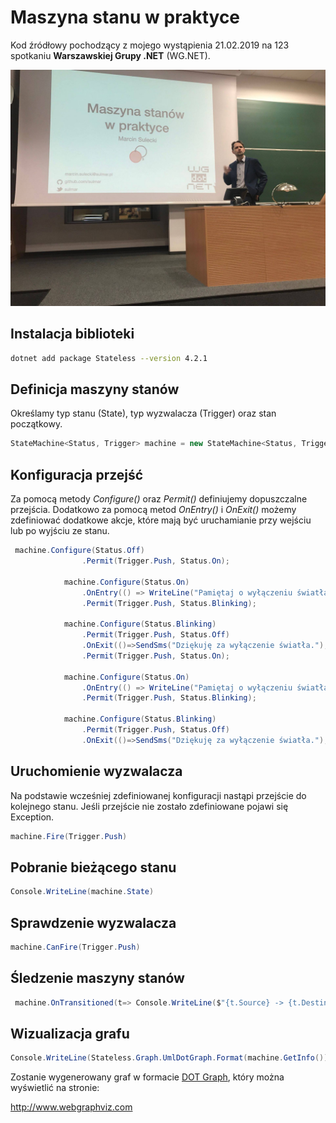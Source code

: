 # Maszyna stanu w praktyce

Kod źródłowy pochodzący z mojego wystąpienia 21.02.2019 na 123 spotkaniu **Warszawskiej Grupy .NET** (WG.NET). 


![Image of Marcin](wgnet.jpg)

## Instalacja biblioteki

~~~ bash
dotnet add package Stateless --version 4.2.1
~~~


## Definicja maszyny stanów
Określamy typ stanu (State), typ wyzwalacza (Trigger) oraz stan początkowy.
~~~ csharp
StateMachine<Status, Trigger> machine = new StateMachine<Status, Trigger>(Status.Off);
~~~


## Konfiguracja przejść
Za pomocą metody _Configure()_ oraz _Permit()_ definiujemy dopuszczalne przejścia. Dodatkowo za pomocą metod _OnEntry()_ i _OnExit()_ możemy zdefiniować dodatkowe akcje, które mają być uruchamianie przy wejściu lub po wyjściu ze stanu.

~~~ csharp
 machine.Configure(Status.Off)   
                .Permit(Trigger.Push, Status.On);

            machine.Configure(Status.On)
                .OnEntry(() => WriteLine("Pamiętaj o wyłączeniu światła."), "Powitanie")
                .Permit(Trigger.Push, Status.Blinking);

            machine.Configure(Status.Blinking)
                .Permit(Trigger.Push, Status.Off)
                .OnExit(()=>SendSms("Dziękuję za wyłączenie światła."), "Podziękowanie"); machine.Configure(Status.Off)   
                .Permit(Trigger.Push, Status.On);

            machine.Configure(Status.On)
                .OnEntry(() => WriteLine("Pamiętaj o wyłączeniu światła."), "Powitanie")
                .Permit(Trigger.Push, Status.Blinking);

            machine.Configure(Status.Blinking)
                .Permit(Trigger.Push, Status.Off)
                .OnExit(()=>SendSms("Dziękuję za wyłączenie światła."), "Podziękowanie");
~~~


## Uruchomienie wyzwalacza
Na podstawie wcześniej zdefiniowanej konfiguracji nastąpi przejście do kolejnego stanu.
Jeśli przejście nie zostało zdefiniowane pojawi się Exception.

~~~ csharp
machine.Fire(Trigger.Push)
~~~

## Pobranie bieżącego stanu
~~~ csharp
Console.WriteLine(machine.State)
~~~ 


## Sprawdzenie wyzwalacza
~~~ csharp
machine.CanFire(Trigger.Push)
~~~

## Śledzenie maszyny stanów   
~~~ csharp
 machine.OnTransitioned(t=> Console.WriteLine($"{t.Source} -> {t.Destination}"));
~~~        
            
## Wizualizacja grafu
~~~ csharp
Console.WriteLine(Stateless.Graph.UmlDotGraph.Format(machine.GetInfo()));
~~~

Zostanie wygenerowany graf w formacie [ DOT Graph](https://en.wikipedia.org/wiki/DOT_(graph_description_language)), który można wyświetlić na stronie:

http://www.webgraphviz.com
